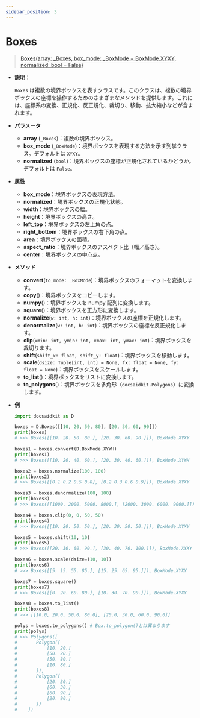 ```yaml
---
sidebar_position: 3
---
```


# Boxes

> [Boxes(array: \_Boxes, box_mode: \_BoxMode = BoxMode.XYXY, normalized: bool = False)](https://github.com/DocsaidLab/DocsaidKit/blob/012540eebaebb2718987dd3ec0f7dcf40f403caa/docsaidkit/structures/boxes.py#L361)

- **説明**：

  `Boxes` は複数の境界ボックスを表すクラスです。このクラスは、複数の境界ボックスの座標を操作するためのさまざまなメソッドを提供します。これには、座標系の変換、正規化、反正規化、裁切り、移動、拡大縮小などが含まれます。

- **パラメータ**

  - **array** (`_Boxes`)：複数の境界ボックス。
  - **box_mode** (`_BoxMode`)：境界ボックスを表現する方法を示す列挙クラス。デフォルトは `XYXY`。
  - **normalized** (`bool`)：境界ボックスの座標が正規化されているかどうか。デフォルトは `False`。

- **属性**

  - **box_mode**：境界ボックスの表現方法。
  - **normalized**：境界ボックスの正規化状態。
  - **width**：境界ボックスの幅。
  - **height**：境界ボックスの高さ。
  - **left_top**：境界ボックスの左上角の点。
  - **right_bottom**：境界ボックスの右下角の点。
  - **area**：境界ボックスの面積。
  - **aspect_ratio**：境界ボックスのアスペクト比（幅／高さ）。
  - **center**：境界ボックスの中心点。

- **メソッド**

  - **convert**(`to_mode: _BoxMode`)：境界ボックスのフォーマットを変換します。
  - **copy**()：境界ボックスをコピーします。
  - **numpy**()：境界ボックスを numpy 配列に変換します。
  - **square**()：境界ボックスを正方形に変換します。
  - **normalize**(`w: int, h: int`)：境界ボックスの座標を正規化します。
  - **denormalize**(`w: int, h: int`)：境界ボックスの座標を反正規化します。
  - **clip**(`xmin: int, ymin: int, xmax: int, ymax: int`)：境界ボックスを裁切ります。
  - **shift**(`shift_x: float, shift_y: float`)：境界ボックスを移動します。
  - **scale**(`dsize: Tuple[int, int] = None, fx: float = None, fy: float = None`)：境界ボックスをスケールします。
  - **to_list**()：境界ボックスをリストに変換します。
  - **to_polygons**()：境界ボックスを多角形（`docsaidkit.Polygons`）に変換します。

- **例**

  ```python
  import docsaidkit as D

  boxes = D.Boxes([[10, 20, 50, 80], [20, 30, 60, 90]])
  print(boxes)
  # >>> Boxes([[10. 20. 50. 80.], [20. 30. 60. 90.]]), BoxMode.XYXY

  boxes1 = boxes.convert(D.BoxMode.XYWH)
  print(boxes1)
  # >>> Boxes([[10. 20. 40. 60.], [20. 30. 40. 60.]]), BoxMode.XYWH

  boxes2 = boxes.normalize(100, 100)
  print(boxes2)
  # >>> Boxes([[0.1 0.2 0.5 0.8], [0.2 0.3 0.6 0.9]]), BoxMode.XYXY

  boxes3 = boxes.denormalize(100, 100)
  print(boxes3)
  # >>> Boxes([[1000. 2000. 5000. 8000.], [2000. 3000. 6000. 9000.]]), BoxMode.XYXY

  boxes4 = boxes.clip(0, 0, 50, 50)
  print(boxes4)
  # >>> Boxes([[10. 20. 50. 50.], [20. 30. 50. 50.]]), BoxMode.XYXY

  boxes5 = boxes.shift(10, 10)
  print(boxes5)
  # >>> Boxes([[20. 30. 60. 90.], [30. 40. 70. 100.]]), BoxMode.XYXY

  boxes6 = boxes.scale(dsize=(10, 10))
  print(boxes6)
  # >>> Boxes([[5. 15. 55. 85.], [15. 25. 65. 95.]]), BoxMode.XYXY

  boxes7 = boxes.square()
  print(boxes7)
  # >>> Boxes([[0. 20. 60. 80.], [10. 30. 70. 90.]]), BoxMode.XYXY

  boxes8 = boxes.to_list()
  print(boxes8)
  # >>> [[10.0, 20.0, 50.0, 80.0], [20.0, 30.0, 60.0, 90.0]]

  polys = boxes.to_polygons() # Box.to_polygon()とは異なります
  print(polys)
  # >>> Polygons([
  #       Polygon([
  #           [10. 20.]
  #           [50. 20.]
  #           [50. 80.]
  #           [10. 80.]
  #       ]),
  #       Polygon([
  #           [20. 30.]
  #           [60. 30.]
  #           [60. 90.]
  #           [20. 90.]
  #       ])
  #    ])
  ```
